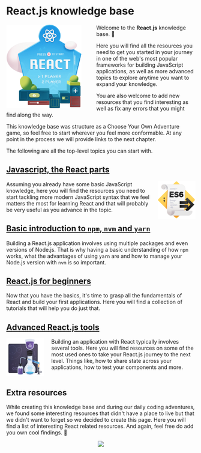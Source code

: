 # React.js knowledge base

<img src="assets/start_here.png" align="left" style="width: 200px; margin-right: 40px;"/>

Welcome to the __React.js__ knowledge base. 🚀

Here you will find all the resources you need to get you started in your journey in one of the web's most popular frameworks for building JavaScript applications, as well as more advanced topics to explore anytime you want to expand your knowledge.

You are also welcome to add new resources that you find interesting as well as fix any errors that you might find along the way.

This knowledge base was structure as a Choose Your Own Adventure game, so feel free to start wherever you feel more conformable. At any point in the process we will provide links to the next chapter.

The following are all the top-level topics you can start with.

## [Javascript, the React parts](/javascript-for-react.md)

<img src="assets/es6.png" align="right" style="width: 100px; margin-left: 20px;"/>
Assuming you already have some basic JavaScript knowledge, here you will find the resources you need to start tackling more modern JavaScript syntax that we feel  matters the most for learning React and that will probably be very useful as you advance in the topic.

<br/>

## [Basic introduction to `npm`, `nvm` and `yarn`](basic-dev-tools.md)

Building a React.js application involves using multiple packages and even versions of Node.js. That is why having a basic understanding of how `npm` works, what the advantages of using `yarn` are and how to manage your Node.js version with `nvm` is so important.

## [React.js for beginners](/reactjs-for-beginners.md)

Now that you have the basics, it's time to grasp all the fundamentals of React and build your first applications. Here you will find a collection of tutorials that will help you do just that.

## [Advanced React.js tools](advanced-tools.md)

<img src="assets/redux.png" align="left" style="width: 100px; margin-right: 20px;"/>
Building an application with React typically involves several tools. Here you will find resources on some of the most used ones to take your React.js journey to the next level. Things like, how to share state across your applications, how to test your components and more.

<br/>
<br/>

## Extra resources

While creating this knowledge base and during our daily coding adventures, we found some interesting resources that didn't have a place to live but that we didn't want to forget so we decided to create this page. Here you will find a list of interesting React related resources. And again, feel free do add you own cool findings. 🖖

<p align="center">
  <img src="https://i.giphy.com/11ISwbgCxEzMyY.gif" />
</p>
